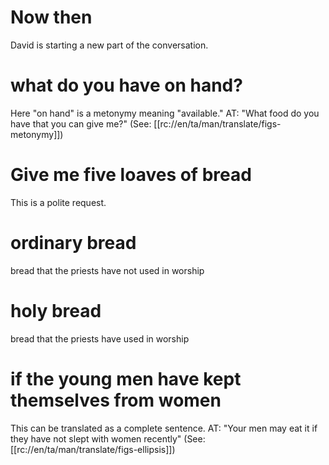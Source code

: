 # Now then

David is starting a new part of the conversation.

# what do you have on hand?

Here "on hand" is a metonymy meaning "available." AT: "What food do you have that you can give me?" (See: [[rc://en/ta/man/translate/figs-metonymy]])

# Give me five loaves of bread

This is a polite request.

# ordinary bread

bread that the priests have not used in worship

# holy bread

bread that the priests have used in worship

# if the young men have kept themselves from women

This can be translated as a complete sentence. AT: "Your men may eat it if they have not slept with women recently" (See: [[rc://en/ta/man/translate/figs-ellipsis]])